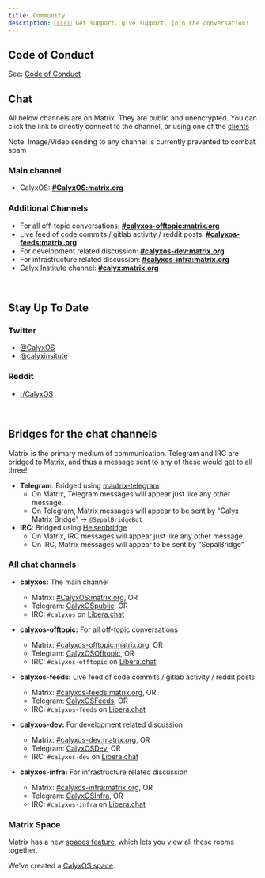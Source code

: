 ```yaml
---
title: Community
description: 🧑🏿‍🤝‍🧑🏻 Get support, give support, join the conversation!
---
```


## Code of Conduct
See: [Code of Conduct](code-of-conduct)

## Chat

All below channels are on Matrix. They are public and unencrypted. You can click the link to directly connect to the channel, or using one of the [clients](https://matrix.org/clients/)

Note: Image/Video sending to any channel is currently prevented to combat spam

### Main channel
* CalyxOS: **[#CalyxOS:matrix.org](https://app.element.io/#/room/#CalyxOS:matrix.org)**

### Additional Channels
* For all off-topic conversations: **[#calyxos-offtopic:matrix.org](https://app.element.io/#/room/#calyxos-offtopic:matrix.org)**
* Live feed of code commits / gitlab activity / reddit posts: **[#calyxos-feeds:matrix.org](https://app.element.io/#/room/#calyxos-feeds:matrix.org)**
* For development related discussion: **[#calyxos-dev:matrix.org](https://app.element.io/#/room/#calyxos-dev:matrix.org)**
* For infrastructure related discussion: **[#calyxos-infra:matrix.org](https://app.element.io/#/room/#calyxos-infra:matrix.org)**
* Calyx Institute channel: **[#calyx:matrix.org](https://app.element.io/#/room/#calyx:matrix.org)**

<br />

## Stay Up To Date

### Twitter
* [@CalyxOS](https://twitter.com/CalyxOS)
* [@calyxinsitute](https://twitter.com/calyxinstitute)

### Reddit
* [r/CalyxOS](https://www.reddit.com/r/CalyxOS/)

<br />

## Bridges for the chat channels

Matrix is the primary medium of communication. Telegram and IRC are bridged to Matrix, and thus a message sent to any of these would get to all three!

* **Telegram**: Bridged using [mautrix-telegram](https://matrix.org/docs/projects/bridge/mautrix-telegram)
  * On Matrix, Telegram messages will appear just like any other message.
  * On Telegram, Matrix messages will appear to be sent by "Calyx Matrix Bridge" -> `@SepalBridgeBot`
* **IRC**: Bridged using [Heisenbridge](https://matrix.org/docs/projects/bridge/heisenbridge)
  * On Matrix, IRC messages will appear just like any other message.
  * On IRC, Matrix messages will appear to be sent by "SepalBridge"

### All chat channels

* **calyxos:** The main channel
  * Matrix: [#CalyxOS:matrix.org](https://app.element.io/#/room/#CalyxOS:matrix.org), OR
  * Telegram: [CalyxOSpublic](https://t.me/CalyxOSpublic), OR
  * IRC: `#calyxos` on [Libera.chat](https://libera.chat)

* **calyxos-offtopic:** For all off-topic conversations
  * Matrix: [#calyxos-offtopic:matrix.org](https://app.element.io/#/room/#calyxos-offtopic:matrix.org), OR
  * Telegram: [CalyxOSOfftopic](https://t.me/CalyxOSOffTopic), OR
  * IRC: `#calyxos-offtopic` on [Libera.chat](https://libera.chat)

* **calyxos-feeds:** Live feed of code commits / gitlab activity / reddit posts
  * Matrix: [#calyxos-feeds:matrix.org](https://app.element.io/#/room/#calyxos-feeds:matrix.org), OR
  * Telegram: [CalyxOSFeeds](https://t.me/CalyxOSFeeds), OR
  * IRC: `#calyxos-feeds` on [Libera.chat](https://libera.chat)

* **calyxos-dev:** For development related discussion
  * Matrix: [#calyxos-dev:matrix.org](https://app.element.io/#/room/#calyxos-dev:matrix.org), OR
  * Telegram: [CalyxOSDev](https://t.me/CalyxOSDev), OR
  * IRC: `#calyxos-dev` on [Libera.chat](https://libera.chat)

* **calyxos-infra:** For infrastructure related discussion
  * Matrix: [#calyxos-infra:matrix.org](https://app.element.io/#/room/#calyxos-infra:matrix.org), OR
  * Telegram: [CalyxOSInfra](https://t.me/CalyxOSInfra), OR
  * IRC: `#calyxos-infra` on [Libera.chat](https://libera.chat)

### Matrix Space

Matrix has a new [spaces feature](https://element.io/blog/spaces-the-next-frontier/), which lets you view all these rooms together.

We've created a [CalyxOS space](https://app.element.io/#/room/!LuDyVhhVhiOBRTnSbL:matrix.org).